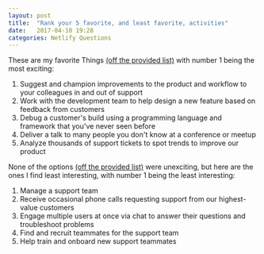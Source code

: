 ```yaml
---
layout: post
title:  "Rank your 5 favorite, and least favorite, activities"
date:   2017-04-10 19:28
categories: Netlify Questions
---
```

These are my favorite Things [(off the provided list)](https://gist.github.com/fool/b0f254ff8c72a5765b6a9138249789d6) with number 1 being the most exciting: 

  1. Suggest and champion improvements to the product and workflow to your colleagues in and out of support
  2. Work with the development team to help design a new feature based on feedback from customers
  3. Debug a customer's build using a programming language and framework that you've never seen before
  4. Deliver a talk to many people you don't know at a conference or meetup
  5. Analyze thousands of support tickets to spot trends to improve our product  
  
  
None of the options [(off the provided list)](https://gist.github.com/fool/b0f254ff8c72a5765b6a9138249789d6) were unexciting, but here are the ones I find least interesting, with number 1 being the least interesting:  

  1. Manage a support team   
  2. Receive occasional phone calls requesting support from our highest-value customers  
  3. Engage multiple users at once via chat to answer their questions and troubleshoot problems 
  4. Find and recruit teammates for the support team  
  5. Help train and onboard new support teammates
